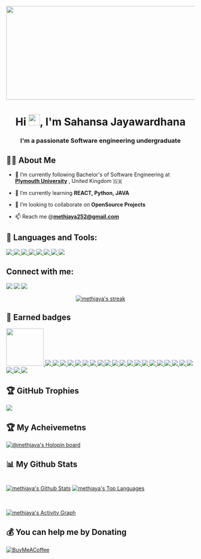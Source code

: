 <a aligh="center" href="#"><img width="1000" height="250" src="https://i.imgur.com/iXuL1HG.png"/></a>


<!--https://i.imgur.com/iXuL1HG.png-->
<h1 align="center">Hi <img src="https://raw.githubusercontent.com/MartinHeinz/MartinHeinz/master/wave.gif" width="30px">, I'm Sahansa Jayawardhana</h1>
<h3 align="center">I'm a passionate Software engineering undergraduate</h3>


## 🙋‍♂️ About Me

- 🔭 I’m currently following Bachelor's of Software Engineering at **[Plymouth University](https://www.plymouth.ac.uk/)** , United Kingdom 🇬🇧

- 🌱 I’m currently learning **REACT, Python, JAVA**

- 👯 I’m looking to collaborate on **OpenSource Projects**

- 📫 Reach me @**methjaya252@gmail.com**

## 🚀 Languages and Tools:

<p align="left"> 
    <a href="https://www.java.com" target="_blank"> <img src="https://img.icons8.com/color/48/000000/java-coffee-cup-logo.png"/> </a>
    <a href="https://reactjs.org/" target="_blank"> <img src="https://img.icons8.com/color/48/000000/react-native.png"/> </a>
    <a href="https://developer.mozilla.org/en-US/docs/Web/JavaScript" target="_blank"> <img src="https://img.icons8.com/color/48/000000/javascript.png"/> </a> 
    <a href="https://www.w3.org/html/" target="_blank"> <img src="https://img.icons8.com/color/48/000000/html-5.png"/> </a> 
    <a href="https://www.w3schools.com/css/" target="_blank"> <img src="https://img.icons8.com/color/48/000000/css3.png"/> </a> 
    <a href="https://getbootstrap.com" target="_blank"> <img src="https://img.icons8.com/color/48/000000/bootstrap.png"/> </a> 
    <a href="https://www.python.org" target="_blank"> <img src="https://img.icons8.com/color/48/000000/python.png"/> </a> 
    <a style="padding-right:8px;" href="https://www.mysql.com/" target="_blank"> <img src="https://img.icons8.com/fluent/50/000000/mysql-logo.png"/> </a>  
</p>

<!-- [![React Badge](https://img.shields.io/badge/-React-61DBFB?style=for-the-badge&labelColor=black&logo=react&logoColor=61DBFB)](#)  [![Javascript Badge](https://img.shields.io/badge/-Javascript-F0DB4F?style=for-the-badge&labelColor=black&logo=javascript&logoColor=F0DB4F)](#) [![Typescript Badge](https://img.shields.io/badge/-Typescript-007acc?style=for-the-badge&labelColor=black&logo=typescript&logoColor=007acc)](#) [![Nodejs Badge](https://img.shields.io/badge/-Nodejs-3C873A?style=for-the-badge&labelColor=black&logo=node.js&logoColor=3C873A)](#) [![GraphQL Badge](https://img.shields.io/badge/-GraphQl-e535ab?style=for-the-badge&labelColor=black&logo=node.js&logoColor=e535ab)](#) -->


## Connect with me:
<p align="left">

<a href = "https://www.linkedin.com/in/sahansajay/"><img src="https://img.icons8.com/fluent/48/000000/linkedin.png"/></a>
<a href = "https://twitter.com/sSahansaJay"><img src="https://img.icons8.com/fluent/48/000000/twitter.png"/></a>
<a href = "https://www.instagram.com/seasonsixty/"><img src="https://img.icons8.com/fluent/48/000000/instagram-new.png"/></a>

</p>
<p align="center">
    <a href="https://github.com/methjaya/github-readme-streak-stats">
        <img title="🔥 You are watching Meth Jaya's stats" alt="methjaya's streak" src="https://github-readme-streak-stats.herokuapp.com/?user=methjaya&theme=black-ice&hide_border=true&stroke=0000&background=060A0CD0"/>
    </a>
</p>

## 🚀 Earned badges

<p align="left"> 
    <a href="https://learn.microsoft.com/en-us/training/achievements/learn.data-ai.build-ai-solutions-with-azure-ml-service.trophy?username=SahansaJayawardhana-4867" target="_blank"> <img src="https://ci6.googleusercontent.com/proxy/6P5ybr4xrwa5WtkLKIimHsfekvbFXkxnqrwKQUPWHcVYCRzg6sFZTRkjRDc8jlmf5H2KII4cPxMl82g556eawOfoPVm_IKHL0nIxHxOjhEnuiLnC_-hayiesAs7bvifvbKb_gRuK-M1QOpiV6onk1nLmB4Zzw-TTyQ=s0-d-e1-ft#https://image.email.microsoftemail.com/lib/feed1d7871600d/m/2/5c6a5c2f-08d1-431a-ae4a-8bc4692f1c1d.png width="100px height=100px""/> </a>
    <a href="https://learn.microsoft.com/en-us/training/achievements/learn.wwl.monitor-data-drift-with-azure-machine-learning.badge?username=SahansaJayawardhana-4867" target="_blank"> <img src="https://learn.microsoft.com/learn/achievements/monitor-data-drift-with-azure-machine-learning.svg"/> </a>
    <a href="https://learn.microsoft.com/en-us/training/achievements/learn.azure.azure-machine-learning-security.badge?username=SahansaJayawardhana-4867" target="_blank"> <img src="https://learn.microsoft.com/en-us/training/achievements/15-explore-security-concepts-in-azure-machine-learning.svg"/> </a>
    <a href="https://learn.microsoft.com/en-us/training/achievements/learn.wwl.monitor-models-with-azure-machine-learning.badge?username=SahansaJayawardhana-4867" target="_blank"> <img src="https://learn.microsoft.com/en-us/training/achievements/monitor-models-with-azure-machine-learning.svg"/> </a>
    <a href="https://learn.microsoft.com/en-us/training/achievements/learn.wwl.detect-mitigate-unfairness-models-with-azure-machine-learning.badge?username=SahansaJayawardhana-4867" target="_blank"> <img src="https://learn.microsoft.com/en-us/training/achievements/detect-and-mitigate-unfairness-in-models-with-azure-machine-learning.svg"/> </a>   
    <a href="https://learn.microsoft.com/en-us/training/achievements/learn.wwl.explain-machine-learning-models-with-azure-machine-learning.badge?username=SahansaJayawardhana-4867"> <img src="https://learn.microsoft.com/en-us/training/achievements/explain-machine-learning-models-with-azure-machine-learning.svg"/> </a>
    <a href="https://learn.microsoft.com/en-us/training/achievements/learn.wwl.explore-differential-privacy.badge?username=SahansaJayawardhana-4867"> <img src="https://learn.microsoft.com/en-us/training/achievements/explore-differential-privacy.svg"/> </a>
    <a href="https://learn.microsoft.com/en-us/training/achievements/learn.data-ai.automate-model-selection-with-azure-automl.badge?username=SahansaJayawardhana-4867"> <img src="https://learn.microsoft.com/en-us/training/achievements/automate-model-selection-with-azure-automl-badge.svg"/> </a>
    <a href="https://learn.microsoft.com/en-us/training/achievements/learn.wwl.tune-hyperparameters-with-azure-machine-learning.badge?username=SahansaJayawardhana-4867"> <img src="https://learn.microsoft.com/en-us/training/achievements/tune-hyperparameters-with-azure-machine-learning.svg"/> </a>
    <a href="https://learn.microsoft.com/en-us/training/achievements/learn.wwl.deploy-batch-inference-pipelines-with-azure-machine-learning.badge?username=SahansaJayawardhana-4867"> <img src="https://learn.microsoft.com/en-us/training/achievements/deploy-batch-inference-pipelines-with-azure-machine-learning.svg"/> </a>
    <a href="https://learn.microsoft.com/en-us/training/achievements/learn.data-ai.register-and-deploy-model-with-amls.badge?username=SahansaJayawardhana-4867"> <img src="https://learn.microsoft.com/en-us/training/achievements/register-and-deploy-model-with-amls-badge.svg"/> </a>
    <a href="https://learn.microsoft.com/en-us/training/achievements/learn.wwl.create-pipelines-in-aml.badge?username=SahansaJayawardhana-4867"> <img src="https://learn.microsoft.com/en-us/training/achievements/create-pipelines-in-aml-badge.svg"/> </a>
    <a href="https://learn.microsoft.com/en-us/training/achievements/learn.wwl.use-compute-contexts-in-aml.badge?username=SahansaJayawardhana-4867"> <img src="https://learn.microsoft.com/en-us/training/achievements/use-compute-contexts-in-aml-badge.svg"/> </a>
    <a href="https://learn.microsoft.com/en-us/training/achievements/learn.wwl.work-with-data-in-aml.badge?username=SahansaJayawardhana-4867"> <img src="https://learn.microsoft.com/en-us/training/achievements/work-with-data-in-aml-badge.svg"/> </a>
    <a href="https://learn.microsoft.com/en-us/training/achievements/learn.data-ai.train-local-model-with-azure-mls.badge?username=SahansaJayawardhana-4867"> <img src="https://learn.microsoft.com/en-us/training/achievements/train-local-model-with-azure-mls-badge.svg"/> </a>
    <a href="https://learn.microsoft.com/en-us/training/achievements/learn.data-ai.train-local-model-with-azure-mls.badge?username=SahansaJayawardhana-4867"> <img src="https://learn.microsoft.com/en-us/training/achievements/intro-to-azure-machine-learning-service-badge.svg"/> </a>
    <a href="https://learn.microsoft.com/en-us/training/achievements/learn.wwl.create-clustering-model-azure-machine-learning-designer.badge?username=SahansaJayawardhana-4867"> <img src="https://learn.microsoft.com/en-us/training/achievements/create-clustering-model-azure-machine-learning-designer.svg"/> </a>
    <a href="https://learn.microsoft.com/en-us/training/achievements/learn.wwl.create-regression-model-azure-machine-learning-designer.badge?username=SahansaJayawardhana-4867"> <img src="https://learn.microsoft.com/en-us/training/achievements/create-regression-model-azure-machine-learning-designer.svg"/> </a>
    <a href="https://learn.microsoft.com/en-us/training/achievements/learn.wwl.use-automated-machine-learning.badge?username=SahansaJayawardhana-4867"> <img src="https://learn.microsoft.com/en-us/training/achievements/use-automated-machine-learning.svg"/> </a>
    <a href="https://learn.microsoft.com/en-us/training/achievements/learn.wwl.train-evaluate-deep-learn-models.badge?username=SahansaJayawardhana-4867"> <img src="https://learn.microsoft.com/en-us/training/achievements/train-and-evaluate-deep-learning-models.svg"/> </a>
    <a href="https://learn.microsoft.com/en-us/training/achievements/learn.wwl.train-evaluate-cluster-models.badge?username=SahansaJayawardhana-4867"> <img src="https://learn.microsoft.com/en-us/training/achievements/train-and-evaluate-clustering-models.svg"/> </a>
    <a href="https://learn.microsoft.com/en-us/training/achievements/learn.wwl.explore-analyze-data-with-python.badge?username=SahansaJayawardhana-4867"> <img src="https://learn.microsoft.com/en-us/training/achievements/explore-and-analyze-data-with-python.svg"/> </a>
    <a href="https://learn.microsoft.com/en-us/training/achievements/learn.wwl.train-evaluate-regression-models.badge?username=SahansaJayawardhana-4867"> <img src="https://learn.microsoft.com/en-us/training/achievements/train-and-evaluate-regression-models.svg"/> </a>
    <a href="https://learn.microsoft.com/en-us/training/achievements/learn.wwl.train-evaluate-classification-models.badge?username=SahansaJayawardhana-4867"> <img src="https://learn.microsoft.com/en-us/training/achievements/train-and-evaluate-classification-models.svg"/> </a>
    
    
    
    
    
   
    
    
     
   
    





</p>

## 🏆 GitHub Trophies
![](https://github-profile-trophy.vercel.app/?username=methjaya&theme=radical&no-frame=false&no-bg=false&margin-w=4)


## 🏆 My Acheivemetns       
[![@methjaya's Holopin board](https://holopin.io/api/user/board?user=methjaya)](https://www.holopin.io/@methjaya) 
## 📊 My Github Stats

  <br/>
    <a href="https://github.com/methjaya/github-readme-stats"><img alt="methjaya's Github Stats" src="https://github-readme-stats.vercel.app/api?username=methjaya&show_icons=true&count_private=true&theme=react&hide_border=true&bg_color=0D1117" /></a>
  <a href="https://github.com/methjaya/github-readme-stats"><img alt="methjaya's Top Languages" src="https://github-readme-stats.vercel.app/api/top-langs/?username=methjaya&langs_count=8&count_private=true&layout=compact&theme=react&hide_border=true&bg_color=0D1117" /></a>
  <br/>



<br/>
<br/>

<a href="https://github.com/methjaya8/github-readme-activity-graph"><img alt="methjaya's Activity Graph" src="https://activity-graph.herokuapp.com/graph?username=methjaya&bg_color=0D1117&color=5BCDEC&line=5BCDEC&point=FFFFFF&hide_border=true" /></a>


  ## 💰 You can help me by Donating
  [![BuyMeACoffee](https://img.shields.io/badge/Buy%20Me%20a%20Coffee-ffdd00?style=for-the-badge&logo=buy-me-a-coffee&logoColor=black)](https://buymeacoffee.com/https://www.buymeacoffee.com/methjaya) 
